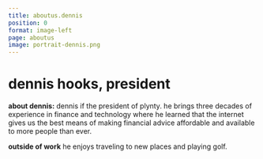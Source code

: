 ```yaml
---
title: aboutus.dennis
position: 0
format: image-left
page: aboutus
image: portrait-dennis.png
---
```


# dennis hooks, president
**about dennis:** dennis if the president of plynty. he brings three decades of experience in finance and technology where he learned that the internet gives us the best means of making financial advice affordable and available to more people than ever.

**outside of work** he enjoys traveling to new places and playing golf.